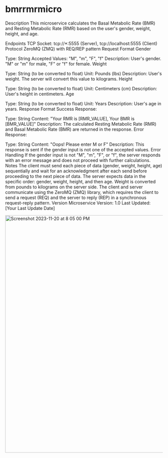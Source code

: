 # bmrrmrmicro

Description
This microservice calculates the Basal Metabolic Rate (BMR) and Resting Metabolic Rate (RMR) based on the user's gender, weight, height, and age.

Endpoints
TCP Socket: tcp://*:5555 (Server), tcp://localhost:5555 (Client)
Protocol
ZeroMQ (ZMQ) with REQ/REP pattern
Request Format
Gender

Type: String
Accepted Values: "M", "m", "F", "f"
Description: User's gender. "M" or "m" for male, "F" or "f" for female.
Weight

Type: String (to be converted to float)
Unit: Pounds (lbs)
Description: User's weight. The server will convert this value to kilograms.
Height

Type: String (to be converted to float)
Unit: Centimeters (cm)
Description: User's height in centimeters.
Age

Type: String (to be converted to float)
Unit: Years
Description: User's age in years.
Response Format
Success Response:

Type: String
Content: "Your RMR is [RMR_VALUE], Your BMR is [BMR_VALUE]"
Description: The calculated Resting Metabolic Rate (RMR) and Basal Metabolic Rate (BMR) are returned in the response.
Error Response:

Type: String
Content: "Oops! Please enter M or F"
Description: This response is sent if the gender input is not one of the accepted values.
Error Handling
If the gender input is not "M", "m", "F", or "f", the server responds with an error message and does not proceed with further calculations.
Notes
The client must send each piece of data (gender, weight, height, age) sequentially and wait for an acknowledgment after each send before proceeding to the next piece of data.
The server expects data in the specific order: gender, weight, height, and then age.
Weight is converted from pounds to kilograms on the server side.
The client and server communicate using the ZeroMQ (ZMQ) library, which requires the client to send a request (REQ) and the server to reply (REP) in a synchronous request-reply pattern.
Version
Microservice Version: 1.0
Last Updated: [Your Last Update Date]

<img width="758" alt="Screenshot 2023-11-20 at 8 05 00 PM" src="https://github.com/myersj9/bmrrmrmicro/assets/114433777/6bd7235e-0bf5-403c-aff3-24b4efabb73e">
